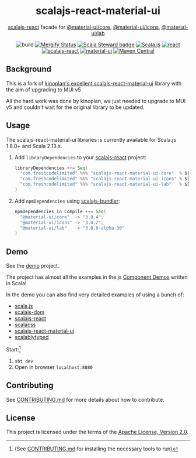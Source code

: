 <h1 style="text-align: center">scalajs-react-material-ui</h1>

<div style="text-align: center">

[scalajs-react](https://github.com/japgolly/scalajs-react) facade for [@material-ui/core](https://github.com/mui-org/material-ui/tree/v3.x/packages/material-ui), [@material-ui/icons](https://github.com/mui-org/material-ui/tree/v3.x/packages/material-ui-icons), [@material-ui/lab](https://github.com/mui-org/material-ui/tree/v3.x/packages/material-ui-lab)

![build](https://github.com/Fresh-Code-Limited/scalajs-react-material-ui/workflows/build/badge.svg)
[![Mergify Status](https://img.shields.io/endpoint.svg?url=https://api.mergify.com/v1/badges/Fresh-Code-Limited/utils?style=flat)](https://mergify.com)
[![Scala Steward badge](https://img.shields.io/badge/Scala_Steward-helping-blue.svg?style=flat\&logo=data:image/png;base64,iVBORw0KGgoAAAANSUhEUgAAAA4AAAAQCAMAAAARSr4IAAAAVFBMVEUAAACHjojlOy5NWlrKzcYRKjGFjIbp293YycuLa3pYY2LSqql4f3pCUFTgSjNodYRmcXUsPD/NTTbjRS+2jomhgnzNc223cGvZS0HaSD0XLjbaSjElhIr+AAAAAXRSTlMAQObYZgAAAHlJREFUCNdNyosOwyAIhWHAQS1Vt7a77/3fcxxdmv0xwmckutAR1nkm4ggbyEcg/wWmlGLDAA3oL50xi6fk5ffZ3E2E3QfZDCcCN2YtbEWZt+Drc6u6rlqv7Uk0LdKqqr5rk2UCRXOk0vmQKGfc94nOJyQjouF9H/wCc9gECEYfONoAAAAASUVORK5CYII=)](https://scala-steward.org)
[![Scala.js](https://www.scala-js.org/assets/badges/scalajs-1.8.0.svg)](https://www.scala-js.org/)
[![react](https://img.shields.io/badge/react-17.0.2-61DAFB.svg?logo=React)](https://ru.reactjs.org/)
[![scalajs-react](https://img.shields.io/static/v1?label=scalajs-react&message=2.0.0&color=blue)](https://github.com/japgolly/scalajs-react)
[![material-ui](https://img.shields.io/static/v1?label=material-ui&message=3.9.4&color=e52b50)](https://v3.material-ui.com/)
[![Maven Central](https://img.shields.io/maven-central/v/com.freshcodelimited/scalajs-react-material-ui-core_sjs1_2.13.svg?label=Maven%20Central)](https://search.maven.org/search?q=g:%22com.freshcodelimited%22%20AND%20(a:%22scalajs-react-material-ui-core_sjs1_2.13%22%20OR%20a:%22scalajs-react-material-ui-icons_sjs1_2.13%22%20OR%20a:%22scalajs-react-material-ui-lab_sjs1_2.13%22))

</div>

## Background
This is a fork of [kinoplan's excellent scalajs-react-material-ui](https://github.com/kinoplan/scalajs-react-material-ui) library with the aim of upgrading to MUI v5

All the hard work was done by kinoplan, we just needed to upgrade to MUI v5 and couldn't wait for the original library to be updated.


## Usage
The scalajs-react-material-ui libraries is currently available for Scala.js 1.8.0+ and Scala 2.13.x.

1. Add `libraryDependencies` to your [scalajs-react](https://github.com/japgolly/scalajs-react) project:

    ```scala
    libraryDependencies ++= Seq(
      "com.freshcodelimited" %%% "scalajs-react-material-ui-core"  % ${version},
      "com.freshcodelimited" %%% "scalajs-react-material-ui-icons" % ${version},
      "com.freshcodelimited" %%% "scalajs-react-material-ui-lab"   % ${version}
    )
    ```

2. Add `npmDependencies` using [scalajs-bundler](https://scalacenter.github.io/scalajs-bundler/):

    ```scala
    npmDependencies in Compile ++= Seq(
      "@material-ui/core"  -> "3.9.4",
      "@material-ui/icons" -> "3.0.2",
      "@material-ui/lab"   -> "3.0.0-alpha.30"
    )
    ```

## Demo

See the [demo](/demo) project.

The project has almost all the examples in the js
[Component Demos](https://v3.mui.com/getting-started/installation/) written in Scala!

In the demo you can also find very detailed examples of using a bunch of: 

- [scala.js](http://scala-js.org)
- [scalajs-dom](http://scala-js.github.io/scala-js-dom/)
- [scalajs-react](https://github.com/japgolly/scalajs-react)
- [scalacss](https://github.com/japgolly/scalacss)
- [scalajs-react-material-ui](https://github.com/Fresh-Code-Limited/scalajs-react-material-ui)
- [scalablytyped](https://scalablytyped.org/docs/readme.html)

Start:[^1]
1. `sbt dev`
2. Open in browser `localhost:8080`

## Contributing

See [CONTRIBUTING.md](/CONTRIBUTING.md) for more details about how to contribute.

## License

This project is licensed under the terms of the [Apache License, Version 2.0](/LICENSE).

[^1]: (See [CONTRIBUTING.md](/CONTRIBUTING.md) for installing the necessary tools to run)
